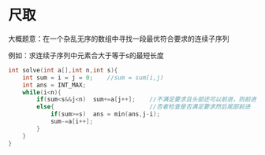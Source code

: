# 尺取

大概题意：在一个杂乱无序的数组中寻找一段最优符合要求的连续子序列

例如：求连续子序列中元素合大于等于s的最短长度

```C++
int solve(int a[],int n,int s){
    int sum = i = j = 0;	//sum = sum[i,j)
    int ans = INT_MAX;
    while(i<n){
        if(sum<s&&j<n)	sum+=a[j++];	//不满足要求且头部还可以前进，则前进
        else{							//否者检查是否满足要求然后尾部前进
            if(sum>=s)	ans = min(ans,j-i);
            sum-=a[i++];
        }
    }
}
```

